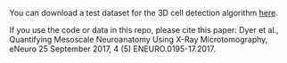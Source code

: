 
You can download a test dataset for the 3D cell detection algorithm [here](https://www.dropbox.com/sh/fcgcu6mmjraq42k/AACt2PdrHJ8ukUsx0tdY78G2a?dl=0).

If you use the code or data in this repo, please cite this paper:
Dyer et al., Quantifying Mesoscale Neuroanatomy Using X-Ray Microtomography, eNeuro 25 September 2017, 4 (5) ENEURO.0195-17.2017.
